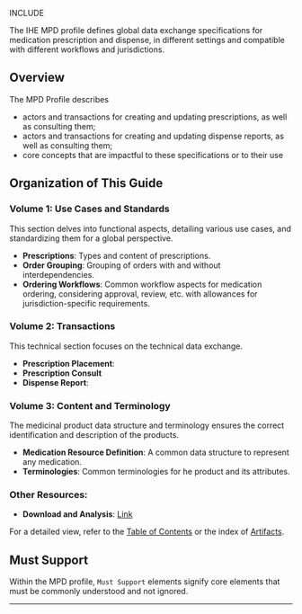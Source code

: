 INCLUDE

The IHE MPD profile defines global data exchange specifications for medication prescription and dispense, in different settings and compatible with different workflows and jurisdictions.

## Overview

The MPD Profile describes 
* actors and transactions for creating and updating prescriptions, as well as consulting them;
* actors and transactions for creating and updating dispense reports, as well as consulting them;
* core concepts that are impactful to these specifications or to their use




## Organization of This Guide 

### Volume 1: Use Cases and Standards

This section delves into functional aspects, detailing various use cases, and standardizing them for a global perspective.

- **Prescriptions**: Types and content of prescriptions.
- **Order Grouping**: Grouping of orders with and without interdependencies.
- **Ordering Workflows**: Common workflow aspects for medication ordering, considering approval, review, etc. with allowances for jurisdiction-specific requirements.

### Volume 2: Transactions

This technical section focuses on the technical data exchange.

- **Prescription Placement**:
- **Prescription Consult**
- **Dispense Report**: 

### Volume 3: Content and Terminology

The medicinal product data structure and terminology ensures the correct identification and description of the products.

- **Medication Resource Definition**: A common data structure to represent any medication.
- **Terminologies**: Common terminologies for he product and its attributes.

### Other Resources:

- **Download and Analysis**: [Link](download_mpd.html)

For a detailed view, refer to the [Table of Contents](toc_mpd.html) or the index of [Artifacts](artifacts.html).

## Must Support

Within the MPD profile, `Must Support` elements signify core elements that must be commonly understood and not ignored.

---

